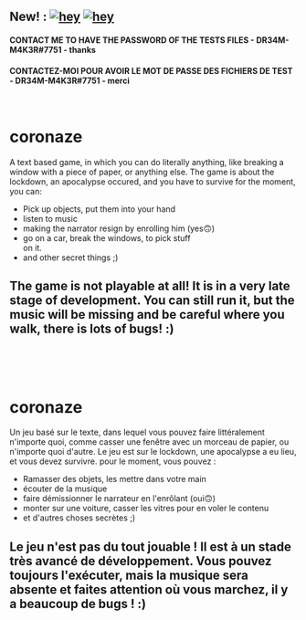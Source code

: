 

## New! : [![hey](https://img.shields.io/badge/Test%20the%20game%20now!-0078D6?style=for-the-badge&logo=windows&logoColor=white)](https://github.com/DR34M-M4K3R/coronaze/releases/download/0.1/Coronaze.bat.zip) [![hey](https://img.shields.io/badge/TEST%20THE%20GAME%20NOW%20!-gray?style=for-the-badge&logo=linux&logoColor=white)](https://github.com/DR34M-M4K3R/coronaze/releases/download/0.1/Coronaze.sh.zip)

#### CONTACT ME TO HAVE THE PASSWORD OF THE TESTS FILES - DR34M-M4K3R#7751 - thanks<br/>

#### CONTACTEZ-MOI POUR AVOIR LE MOT DE PASSE DES FICHIERS DE TEST - DR34M-M4K3R#7751 - merci<br/><br/><br/>

# coronaze
A text based game, in which you can do literally anything, like breaking a window with a piece of paper, or anything else. The game is about the lockdown, an apocalypse occured, and you have to survive
for the moment, you can: <br/>
- Pick up objects, put them into your hand<br/>
- listen to music
- making the narrator resign by enrolling him (yes🙃)
- go on a car, break the windows, to pick stuff<br/> on it.
- and other secret things ;)

## The game is not playable at all! It is in a very late stage of development. You can still run it, but the music will be missing and be careful where you walk, there is lots of bugs! :)

<br/><br/><br/>
# coronaze

Un jeu basé sur le texte, dans lequel vous pouvez faire littéralement n'importe quoi, comme casser une fenêtre avec un morceau de papier, ou n'importe quoi d'autre. Le jeu est sur le lockdown, une apocalypse a eu lieu, et vous devez survivre.
pour le moment, vous pouvez : <br/>
- Ramasser des objets, les mettre dans votre main<br/>
- écouter de la musique
- faire démissionner le narrateur en l'enrôlant (oui🙃)
- monter sur une voiture, casser les vitres pour en voler le contenu
- et d'autres choses secrètes ;)

## Le jeu n'est pas du tout jouable ! Il est à un stade très avancé de développement. Vous pouvez toujours l'exécuter, mais la musique sera absente et faites attention où vous marchez, il y a beaucoup de bugs ! :)
